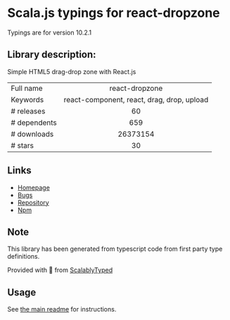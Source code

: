 
# Scala.js typings for react-dropzone

Typings are for version 10.2.1

## Library description:
Simple HTML5 drag-drop zone with React.js

|                    |                 |
| ------------------ | :-------------: |
| Full name          | react-dropzone |
| Keywords           | react-component, react, drag, drop, upload |
| # releases         | 60 |
| # dependents       | 659 |
| # downloads        | 26373154 |
| # stars            | 30 |

## Links
- [Homepage](https://github.com/react-dropzone/react-dropzone)
- [Bugs](https://github.com/react-dropzone/react-dropzone/issues)
- [Repository](https://github.com/react-dropzone/react-dropzone)
- [Npm](https://www.npmjs.com/package/react-dropzone)
    


## Note
This library has been generated from typescript code from first party type definitions.

Provided with :purple_heart: from [ScalablyTyped](https://github.com/oyvindberg/ScalablyTyped)

## Usage
See [the main readme](../../readme.md) for instructions.


